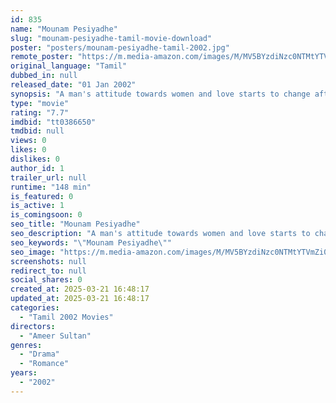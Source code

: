 ```yaml
---
id: 835
name: "Mounam Pesiyadhe"
slug: "mounam-pesiyadhe-tamil-movie-download"
poster: "posters/mounam-pesiyadhe-tamil-2002.jpg"
remote_poster: "https://m.media-amazon.com/images/M/MV5BYzdiNzc0NTMtYTVmZi00YjkzLTg4ZTItNDJhMTU4MjUwNmNiXkEyXkFqcGc@._V1_SX300.jpg"
original_language: "Tamil"
dubbed_in: null
released_date: "01 Jan 2002"
synopsis: "A man's attitude towards women and love starts to change after he develops feelings for a woman."
type: "movie"
rating: "7.7"
imdbid: "tt0386650"
tmdbid: null
views: 0
likes: 0
dislikes: 0
author_id: 1
trailer_url: null
runtime: "148 min"
is_featured: 0
is_active: 1
is_comingsoon: 0
seo_title: "Mounam Pesiyadhe"
seo_description: "A man's attitude towards women and love starts to change after he develops feelings for a woman."
seo_keywords: "\"Mounam Pesiyadhe\""
seo_image: "https://m.media-amazon.com/images/M/MV5BYzdiNzc0NTMtYTVmZi00YjkzLTg4ZTItNDJhMTU4MjUwNmNiXkEyXkFqcGc@._V1_SX300.jpg"
screenshots: null
redirect_to: null
social_shares: 0
created_at: 2025-03-21 16:48:17
updated_at: 2025-03-21 16:48:17
categories:
  - "Tamil 2002 Movies"
directors:
  - "Ameer Sultan"
genres:
  - "Drama"
  - "Romance"
years:
  - "2002"
---
```

